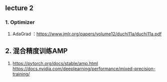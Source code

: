 ## lecture 2

### 1. Optimizer
1. AdaGrad ：https://www.jmlr.org/papers/volume12/duchi11a/duchi11a.pdf

## 2. 混合精度训练AMP
1. https://pytorch.org/docs/stable/amp.html
    https://docs.nvidia.com/deeplearning/performance/mixed-precision-training/